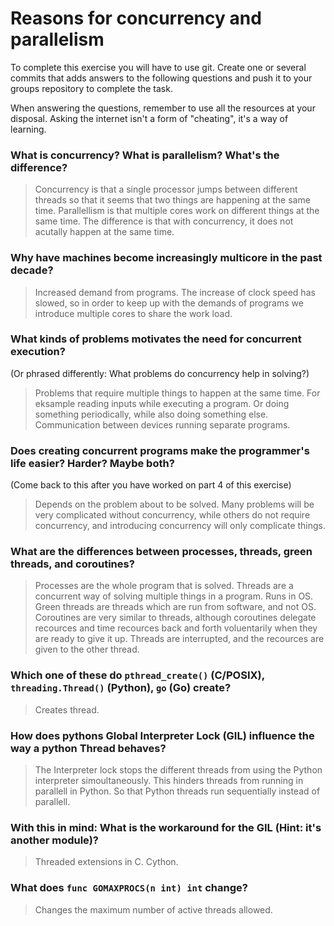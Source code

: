 # Reasons for concurrency and parallelism


To complete this exercise you will have to use git. Create one or several commits that adds answers to the following questions and push it to your groups repository to complete the task.

When answering the questions, remember to use all the resources at your disposal. Asking the internet isn't a form of "cheating", it's a way of learning.

 ### What is concurrency? What is parallelism? What's the difference?
 > Concurrency is that a single processor jumps between different threads so that it seems that two things are happening at the same time. Parallellism is that multiple cores work on different things at the same time. The difference is that with concurrency, it does not acutally happen at the same time. 
 
 ### Why have machines become increasingly multicore in the past decade?
 > Increased demand from programs. The increase of clock speed has slowed, so in order to keep up with the demands of programs we introduce multiple cores to share the work load. 
 
 ### What kinds of problems motivates the need for concurrent execution?
 (Or phrased differently: What problems do concurrency help in solving?)
 > Problems that require multiple things to happen at the same time. For eksample reading inputs while executing a program. Or doing something periodically, while also doing something else. Communication between devices running separate programs. 
 
 ### Does creating concurrent programs make the programmer's life easier? Harder? Maybe both?
 (Come back to this after you have worked on part 4 of this exercise)
 > Depends on the problem about to be solved. Many problems will be very complicated without concurrency, while others do not require concurrency, and introducing concurrency will only complicate things. 
 
 ### What are the differences between processes, threads, green threads, and coroutines?
 > Processes are the whole program that is solved. Threads are a concurrent way of solving multiple things in a program. Runs in OS. Green threads are threads which are run from software, and not OS. Coroutines are very similar to threads, although coroutines delegate recources and time recources back and forth voluentarily when they are ready to give it up. Threads are interrupted, and the recources are given to the other thread. 
 
 ### Which one of these do `pthread_create()` (C/POSIX), `threading.Thread()` (Python), `go` (Go) create?
 > Creates thread. 
 
 ### How does pythons Global Interpreter Lock (GIL) influence the way a python Thread behaves?
 > The Interpreter lock stops the different threads from using the Python interpreter simoultaneously. This hinders threads from running in parallell in Python. So that Python threads run sequentially instead of parallell. 
 
 ### With this in mind: What is the workaround for the GIL (Hint: it's another module)?
 > Threaded extensions in C. Cython. 
 
 ### What does `func GOMAXPROCS(n int) int` change? 
 > Changes the maximum number of active threads allowed. 
 
